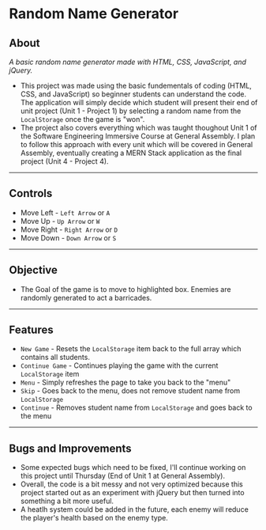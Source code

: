 # Random Name Generator

## About
*A basic random name generator made with HTML, CSS, JavaScript, and jQuery.*
- This project was made using the basic fundementals of coding (HTML, CSS, and JavaScript) so beginner students can understand the code. The application will simply decide which student will present their end of unit project (Unit 1 - Project 1) by selecting a random name from the `LocalStorage` once the game is "won".
- The project also covers everything which was taught thoughout Unit 1 of the Software Engineering Immersive Course at General Assembly. I plan to follow this approach with every unit which will be covered in General Assembly, eventually creating a MERN Stack application as the final project (Unit 4 - Project 4).

---

## Controls

- Move Left - `Left Arrow` or `A`
- Move Up - `Up Arrow` or `W`
- Move Right - `Right Arrow` or `D`
- Move Down - `Down Arrow` or `S`

---

## Objective

- The Goal of the game is to move to highlighted box. Enemies are randomly generated to act a barricades.

---

## Features

- `New Game` - Resets the `LocalStorage` item back to the full array which contains all students.
- `Continue Game` - Continues playing the game with the current `LocalStorage` item
- `Menu` - Simply refreshes the page to take you back to the "menu"
- `Skip` - Goes back to the menu, does not remove student name from `LocalStorage`
- `Continue` - Removes student name from `LocalStorage` and goes back to the menu

---

## Bugs and Improvements
- Some expected bugs which need to be fixed, I'll continue working on this project until Thursday (End of Unit 1 at General Assembly).
- Overall, the code is a bit messy and not very optimized because this project started out as an experiment with jQuery but then turned into something a bit more useful.
- A heatlh system could be added in the future, each enemy will reduce the player's health based on the enemy type.